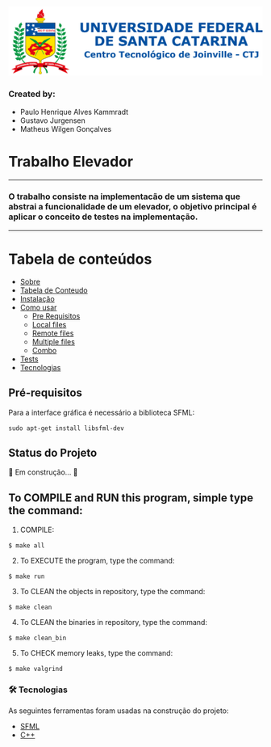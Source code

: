 ![Logo UFSC](/Imagens/brasao_CTJ.png)

### Created by:
- Paulo Henrique Alves Kammradt
- Gustavo Jurgensen
- Matheus Wilgen Gonçalves

# Trabalho Elevador
---
### O trabalho consiste na implementacão de um sistema que abstrai a funcionalidade de um elevador, o objetivo principal é aplicar o conceito de testes na implementação.
---

Tabela de conteúdos
=================
<!--ts-->
   * [Sobre](#Sobre)
   * [Tabela de Conteudo](#tabela-de-conteudo)
   * [Instalação](#instalacao)
   * [Como usar](#como-usar)
      * [Pre Requisitos](#pre-requisitos)
      * [Local files](#local-files)
      * [Remote files](#remote-files)
      * [Multiple files](#multiple-files)
      * [Combo](#combo)
   * [Tests](#testes)
   * [Tecnologias](#tecnologias)
<!--te-->

## Pré-requisitos

Para a interface gráfica é necessário a biblioteca SFML:
```
sudo apt-get install libsfml-dev
```

## Status do Projeto

🚀 Em construção...  🚧

## To COMPILE and RUN this program, simple type the command:
1. COMPILE:
```
$ make all
```
2. To EXECUTE the program, type the command:
```
$ make run
```
3. To CLEAN the objects in repository, type the command:
```
$ make clean
```
4. To CLEAN the binaries in repository, type the command:
```
$ make clean_bin
```
5. To CHECK memory leaks, type the command:
```
$ make valgrind
```

### 🛠 Tecnologias

As seguintes ferramentas foram usadas na construção do projeto:

- [SFML](https://www.sfml-dev.org/index.php)
- [C++](https://isocpp.org/std/the-standard)